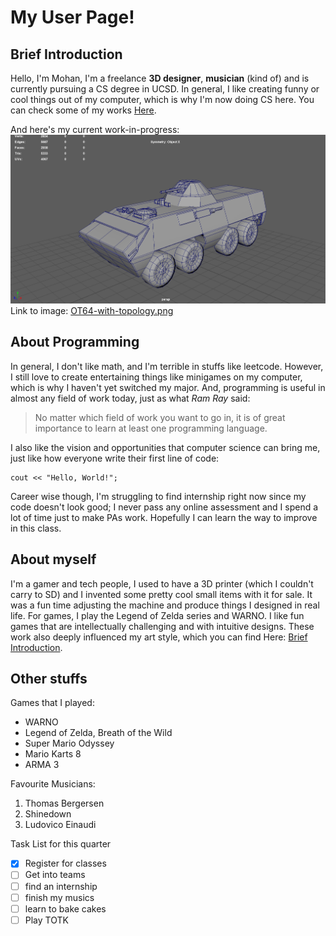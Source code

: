 # My User Page!

## Brief Introduction
Hello, I'm Mohan, I'm a freelance **3D designer**, **musician** (kind of) and is currently pursuing a CS degree in UCSD.
In general, I like creating funny or cool things out of my computer, which is why I'm now doing CS here.
You can check some of my works [Here](https://www.artstation.com/teslaangel7).

And here's my current work-in-progress:
![OT64 in maya](/OT64-with-topology.png)
Link to image: [OT64-with-topology.png](/OT64-with-topology.png)

## About Programming
In general, I don't like math, and I'm terrible in stuffs like leetcode. However, I still love to create entertaining things like minigames on my computer, which is why I haven't yet switched my major. And, programming is useful in almost any field of work today, just as what *Ram Ray* said:
> No matter which field of work you want to go in, it is of great importance to learn at least one programming language.

I also like the vision and opportunities that computer science can bring me, just like how everyone write their first line of code:
```
cout << "Hello, World!";
```
Career wise though, I'm struggling to find internship right now since my code doesn't look good; I never pass any online assessment and I spend a lot of time just to make PAs work. Hopefully I can learn the way to improve in this class.

## About myself
I'm a gamer and tech people, I used to have a 3D printer (which I couldn't carry to SD) and I invented some pretty cool small items with it for sale. It was a fun time adjusting the machine and produce things I designed in real life.
For games, I play the Legend of Zelda series and WARNO. I like fun games that are intellectually challenging and with intuitive designs. These work also deeply influenced my art style, which you can find Here: [Brief Introduction](#brief-introduction).

## Other stuffs
Games that I played:
- WARNO
- Legend of Zelda, Breath of the Wild
- Super Mario Odyssey
- Mario Karts 8
- ARMA 3

Favourite Musicians:
1. Thomas Bergersen
2. Shinedown
3. Ludovico Einaudi

Task List for this quarter
- [X] Register for classes
- [ ] Get into teams
- [ ] find an internship
- [ ] finish my musics
- [ ] learn to bake cakes
- [ ] Play TOTK